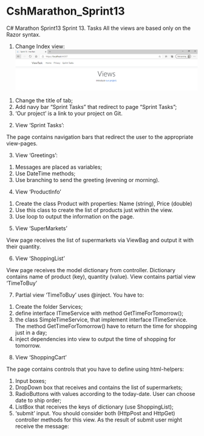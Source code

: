 # CshMarathon_Sprint13
 C# Marathon Sprint13
Sprint 13. Tasks
All the views are based only on the Razor syntax.
1.	Change Index view:
![Index](/images/1.png)
1)	Change the title of tab;
2)	Add navy bar “Sprint Tasks” that redirect to page “Sprint Tasks”;
3)	‘Our project’ is a link to your project on Git.

2.	View ‘Sprint Tasks’:
 
The page contains navigation bars  that redirect the user to the appropriate view-pages.

3.	View ‘Greetings’:
 
1)	Messages are placed as variables;
2)	Use DateTime methods;
3)	Use branching to send the greeting (evening or morning).

4.	View ‘ProductInfo’
 
1)	Create the class Product with properties: Name (string), Price (double)
2)	Use this class to create the list of products just within the view.
3)	Use loop to output the information on the page.

5.	View ‘SuperMarkets’
 
View page receives the list of supermarkets via ViewBag and output it with their quantity.

6.	View ‘ShoppingList’
 
View page receives the model dictionary from controller. Dictionary contains name of product (key), quantity (value).
View contains partial view ‘TimeToBuy’

7.	Partial view ‘TimeToBuy’ uses @inject.
You have to:
1)	Create the folder Services;
2)	define interface ITimeService with method GetTimeForTomorrow();
3)	the class SimpleTimeService, that implement interface ITimeService. The method GetTimeForTomorrow() have to return the time for shopping just in a day;
4)	inject dependencies into view to output the time of shopping for tomorrow.

8.	View ‘ShoppingCart’
 
The page contains controls that you have to define using html-helpers:
1)	Input boxes;
2)	DropDown box that receives and contains the list of supermarkets;
3)	RadioButtons with values according to the today-date. User can choose date to ship order;
4)	ListBox that receives the keys of dictionary (use ShoppingList);
5)	‘submit’ input.
You should consider both (HttpPost and HttpGet) controller methods for this view.
As the result of submit user might receive the message:
 

